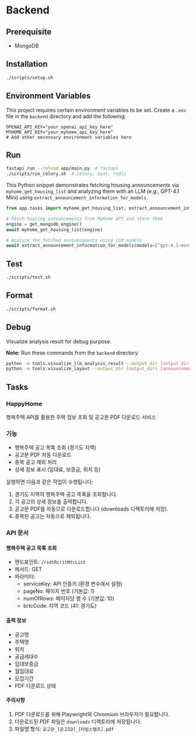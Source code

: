 # Backend

## Prerequisite

- MongoDB

## Installation

```bash
./scripts/setup.sh
```

## Environment Variables

This project requires certain environment variables to be set. Create a `.env` file in the `backend` directory and add the following:

```
OPENAI_API_KEY="your_openai_api_key_here"
MYHOME_API_KEY="your_myhome_api_key_here"
# Add other necessary environment variables here
```

## Run

```bash
fastapi run --reload app/main.py  # fastapi
./scripts/run_celery.sh  # celery, beat, redis
```

This Python snippet demonstrates fetching housing announcements via `myhome_get_housing_list` and analyzing them with an LLM (e.g., GPT-4.1 Mini) using `extract_announcement_information_for_models`.

```python
from app.tasks import myhome_get_housing_list, extract_announcement_information_for_models

# Fetch housing announcements from MyHome API and store them
engine = get_mongodb_engine()
await myhome_get_housing_list(engine)

# Analyze the fetched announcements using LLM models
await extract_announcement_information_for_models(models=["gpt-4.1-mini"])
```

## Test

```bash
./scripts/test.sh
```

## Format

```bash
./scripts/format.sh
```

## Debug

Visualize analysis result for debug purpose.

**Note:** Run these commands from the `backend` directory.

```bash
python -m tools.visualize_llm_analysis_result --output_dir [output_dir] --announcement_id [announcement_id]
python -m tools.visualize_layout --output_dir [output_dir] [announcement_id]
```

## Tasks

### HappyHome

행복주택 API를 활용한 주택 정보 조회 및 공고문 PDF 다운로드 서비스

### 기능

- 행복주택 공고 목록 조회 (경기도 지역)
- 공고문 PDF 자동 다운로드
- 중복 공고 제외 처리
- 상세 정보 표시 (임대료, 보증금, 위치 등)

실행하면 다음과 같은 작업이 수행됩니다:

1. 경기도 지역의 행복주택 공고 목록을 조회합니다.
2. 각 공고의 상세 정보를 출력합니다.
3. 공고문 PDF를 자동으로 다운로드합니다 (downloads 디렉토리에 저장).
4. 중복된 공고는 자동으로 제외됩니다.

### API 문서

#### 행복주택 공고 목록 조회

- 엔드포인트: `/rsdtRcritNtcList`
- 메서드: GET
- 파라미터:
  - serviceKey: API 인증키 (환경 변수에서 설정)
  - pageNo: 페이지 번호 (기본값: 1)
  - numOfRows: 페이지당 행 수 (기본값: 10)
  - brtcCode: 지역 코드 (41: 경기도)

#### 출력 정보

- 공고명
- 주택명
- 위치
- 공급세대수
- 임대보증금
- 월임대료
- 모집기간
- PDF 다운로드 상태

#### 주의사항

1. PDF 다운로드를 위해 Playwright와 Chromium 브라우저가 필요합니다.
2. 다운로드된 PDF 파일은 `downloads` 디렉토리에 저장됩니다.
3. 파일명 형식: `공고문_[공고ID]_[타임스탬프].pdf`

